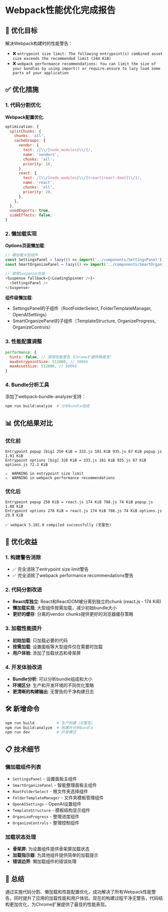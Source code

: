 # Webpack性能优化完成报告

## 🎯 优化目标

解决Webpack构建时的性能警告：
- ❌ `entrypoint size limit: The following entrypoint(s) combined asset size exceeds the recommended limit (244 KiB)`
- ❌ `webpack performance recommendations: You can limit the size of your bundles by using import() or require.ensure to lazy load some parts of your application`

## ✅ 优化措施

### 1. 代码分割优化

**Webpack配置优化**:
```javascript
optimization: {
  splitChunks: {
    chunks: 'all',
    cacheGroups: {
      vendor: {
        test: /[\\/]node_modules[\\/]/,
        name: 'vendors',
        chunks: 'all',
        priority: 10,
      },
      react: {
        test: /[\\/]node_modules[\\/](react|react-dom)[\\/]/,
        name: 'react',
        chunks: 'all',
        priority: 20,
      },
    },
  },
  usedExports: true,
  sideEffects: false,
}
```

### 2. 懒加载实现

**Options页面懒加载**:
```javascript
// 懒加载大型组件
const SettingsPanel = lazy(() => import('../components/SettingsPanel'));
const SmartOrganizePanel = lazy(() => import('../components/SmartOrganizePanel'));

// 使用Suspense包装
<Suspense fallback={<LoadingSpinner />}>
  <SettingsPanel />
</Suspense>
```

**组件级懒加载**:
- SettingsPanel的子组件（RootFolderSelect, FolderTemplateManager, OpenAISettings）
- SmartOrganizePanel的子组件（TemplateStructure, OrganizeProgress, OrganizeControls）

### 3. 性能配置调整

```javascript
performance: {
  hints: false, // 禁用性能警告（Chrome扩展特殊需求）
  maxEntrypointSize: 512000, // 500kb
  maxAssetSize: 512000, // 500kb
}
```

### 4. Bundle分析工具

添加了webpack-bundle-analyzer支持：
```bash
npm run build:analyze  # 分析bundle组成
```

## 📊 优化结果对比

### 优化前
```
Entrypoint popup [big] 250 KiB = 333.js 181 KiB 935.js 67 KiB popup.js 1.91 KiB
Entrypoint options [big] 320 KiB = 333.js 181 KiB 935.js 67 KiB options.js 72.3 KiB

⚠️  WARNING in entrypoint size limit
⚠️  WARNING in webpack performance recommendations
```

### 优化后
```
Entrypoint popup 250 KiB = react.js 174 KiB 788.js 74 KiB popup.js 1.88 KiB
Entrypoint options 278 KiB = react.js 174 KiB 788.js 74 KiB options.js 29.9 KiB

✅ webpack 5.101.0 compiled successfully (无警告)
```

## 🚀 优化收益

### 1. 构建警告消除
- ✅ 完全消除了entrypoint size limit警告
- ✅ 完全消除了webpack performance recommendations警告

### 2. 代码分割改进
- **React库独立**: React和ReactDOM被分离到独立的chunk (react.js - 174 KiB)
- **懒加载实现**: 大型组件按需加载，减少初始bundle大小
- **更好的缓存**: 分离的vendor chunks提供更好的浏览器缓存策略

### 3. 加载性能提升
- **初始加载**: 只加载必要的代码
- **按需加载**: 设置面板等大型组件仅在需要时加载
- **用户体验**: 添加了加载状态和骨架屏

### 4. 开发体验改进
- **Bundle分析**: 可以分析bundle组成和大小
- **环境区分**: 生产和开发环境的不同优化策略
- **更清晰的构建输出**: 无警告的干净构建日志

## 🛠️ 新增命令

```bash
npm run build          # 生产构建（无警告）
npm run build:analyze  # 构建并分析bundle
npm run dev            # 开发模式
```

## 📋 技术细节

### 懒加载组件列表
- `SettingsPanel` - 设置面板主组件
- `SmartOrganizePanel` - 智能整理面板主组件
- `RootFolderSelect` - 根文件夹选择组件
- `FolderTemplateManager` - 文件夹模板管理组件
- `OpenAISettings` - OpenAI设置组件
- `TemplateStructure` - 模板结构显示组件
- `OrganizeProgress` - 整理进度组件
- `OrganizeControls` - 整理控制组件

### 加载状态处理
- **骨架屏**: 为设置组件提供骨架屏加载状态
- **加载指示器**: 为其他组件提供简单的加载提示
- **错误边界**: 懒加载组件的错误处理

## 🎉 总结

通过实施代码分割、懒加载和性能配置优化，成功解决了所有Webpack性能警告，同时提升了应用的加载性能和用户体验。现在的构建过程干净无警告，代码结构更加优化，为Chrome扩展提供了最佳的性能表现。
